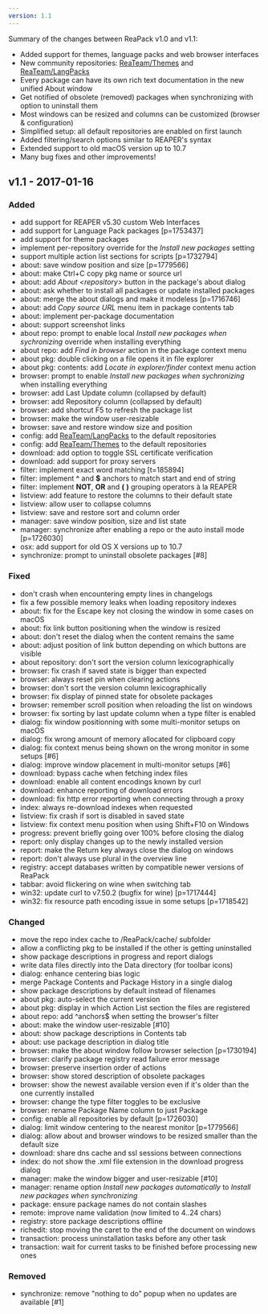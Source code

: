```yaml
---
version: 1.1
---
```


Summary of the changes between ReaPack v1.0 and v1.1:

- Added support for themes, language packs and web browser interfaces
- New community repositories: [ReaTeam/Themes](https://github.com/ReaTeam/Themes) and [ReaTeam/LangPacks](https://github.com/ReaTeam/LangPacks)
- Every package can have its own rich text documentation in the new unified About window
- Get notified of obsolete (removed) packages when synchronizing with option to uninstall them
- Most windows can be resized and columns can be customized (browser & configuration)
- Simplified setup: all default repositories are enabled on first launch
- Added filtering/search options similar to REAPER's syntax
- Extended support to old macOS version up to 10.7
- Many bug fixes and other improvements!

## v1.1 - 2017-01-16

### Added

- add support for REAPER v5.30 custom Web Interfaces
- add support for Language Pack packages [p=1753437]
- add support for theme packages
- implement per-repository override for the *Install new packages* setting
- support multiple action list sections for scripts [p=1732794]
- about: save window position and size [p=1779566]
- about: make Ctrl+C copy pkg name or source url
- about: add *About &lt;repository&gt;* button in the package's about dialog
- about: ask whether to install all packages or update installed packages
- about: merge the about dialogs and make it modeless [p=1716746]
- about: add *Copy source URL* menu item in package contents tab
- about: implement per-package documentation
- about: support screenshot links
- about repo: prompt to enable local *Install new packages when sychronizing* override when installing everything
- about repo: add *Find in browser* action in the package context menu
- about pkg: double clicking on a file opens it in file explorer
- about pkg: contents: add *Locate in explorer/finder* context menu action
- browser: prompt to enable *Install new packages when sychronizing* when installing everything
- browser: add Last Update column (collapsed by default)
- browser: add Repository column (collapsed by default)
- browser: add shortcut F5 to refresh the package list
- browser: make the window user-resizable
- browser: save and restore window size and position
- config: add [ReaTeam/LangPacks](https://github.com/ReaTeam/LangPacks) to the default repositories
- config: add [ReaTeam/Themes](https://github.com/ReaTeam/Themes) to the default repositories
- download: add option to toggle SSL certificate verification
- download: add support for proxy servers
- filter: implement exact word matching [t=185894]
- filter: implement **^** and **$** anchors to match start and end of string
- filter: implement **NOT**, **OR** and **(** **)** grouping operators à la REAPER
- listview: add feature to restore the columns to their default state
- listview: allow user to collapse columns
- listview: save and restore sort and column order
- manager: save window position, size and list state
- manager: synchronize after enabling a repo or the auto install mode [p=1726030]
- osx: add support for old OS X versions up to 10.7
- synchronize: prompt to uninstall obsolete packages [#8]

### Fixed

- don't crash when encountering empty lines in changelogs
- fix a few possible memory leaks when loading repository indexes
- about: fix for the Escape key not closing the window in some cases on macOS
- about: fix link button positioning when the window is resized
- about: don't reset the dialog when the content remains the same
- about: adjust position of link button depending on which buttons are visible
- about repository: don't sort the version column lexicographically
- browser: fix crash if saved state is bigger than expected
- browser: always reset pin when clearing actions
- browser: don't sort the version column lexicographically
- browser: fix display of pinned state for obsolete packages
- browser: remember scroll position when reloading the list on windows
- browser: fix sorting by last update column when a type filter is enabled
- dialog: fix window positionning with some multi-monitor setups on macOS
- dialog: fix wrong amount of memory allocated for clipboard copy
- dialog: fix context menus being shown on the wrong monitor in some setups [#6]
- dialog: improve window placement in multi-monitor setups [#6]
- download: bypass cache when fetching index files
- download: enable all content encodings known by curl
- download: enhance reporting of download errors
- download: fix http error reporting when connecting through a proxy
- index: always re-download indexes when requested
- listview: fix crash if sort is disabled in saved state
- listview: fix context menu position when using Shift+F10 on Windows
- progress: prevent briefly going over 100% before closing the dialog
- report: only display changes up to the newly installed version
- report: make the Return key always close the dialog on windows
- report: don't always use plural in the overview line
- registry: accept databases written by compatible newer versions of ReaPack
- tabbar: avoid flickering on wine when switching tab
- win32: update curl to v7.50.2 (bugfix for wine) [p=1717444]
- win32: fix resource path encoding issue in some setups [p=1718542]

### Changed

- move the repo index cache to /ReaPack/cache/ subfolder
- allow a conflicting pkg to be installed if the other is getting uninstalled
- show package descriptions in progress and report dialogs
- write data files directly into the Data directory (for toolbar icons)
- dialog: enhance centering bias logic
- merge Package Contents and Package History in a single dialog
- show package descriptions by default instead of filenames
- about pkg: auto-select the current version
- about pkg: display in which Action List section the files are registered
- about repo: add ^anchors$ when setting the browser's filter
- about: make the window user-resizable [#10]
- about: show package descriptions in Contents tab
- about: use package description in dialog title
- browser: make the about window follow browser selection [p=1730194]
- browser: clarify package registry read failure error message
- browser: preserve insertion order of actions
- browser: show stored description of obsolete packages
- browser: show the newest available version even if it's older than the one currently installed
- browser: change the type filter toggles to be exclusive
- browser: rename Package Name column to just Package
- config: enable all repositories by default [p=1726030]
- dialog: limit window centering to the nearest monitor [p=1779566]
- dialog: allow about and browser windows to be resized smaller than the default size
- download: share dns cache and ssl sessions between connections
- index: do not show the .xml file extension in the download progress dialog
- manager: make the window bigger and user-resizable [#10]
- manager: rename option *Install new packages automatically* to *Install new packages when synchronizing*
- package: ensure package names do not contain slashes
- remote: improve name validation (now limited to 4..24 chars)
- registry: store package descriptions offline
- richedit: stop moving the caret to the end of the document on windows
- transaction: process uninstallation tasks before any other task
- transaction: wait for current tasks to be finished before processing new ones

### Removed

- synchronize: remove "nothing to do" popup when no updates are available [#1]
